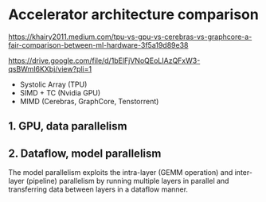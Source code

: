 # Accelerator architecture comparison

https://khairy2011.medium.com/tpu-vs-gpu-vs-cerebras-vs-graphcore-a-fair-comparison-between-ml-hardware-3f5a19d89e38

https://drive.google.com/file/d/1bElFjVNoQEoLIAzQFxW3-qsBWmI6KXbj/view?pli=1

- Systolic Array (TPU) 
- SIMD + TC (Nvidia GPU) 
- MIMD (Cerebras, GraphCore, Tenstorrent)

## 1. GPU, data parallelism

## 2. Dataflow, model parallelism

The model parallelism exploits the intra-layer (GEMM operation) and inter-layer (pipeline) parallelism by running multiple layers in parallel and transferring data between layers in a dataflow manner.
